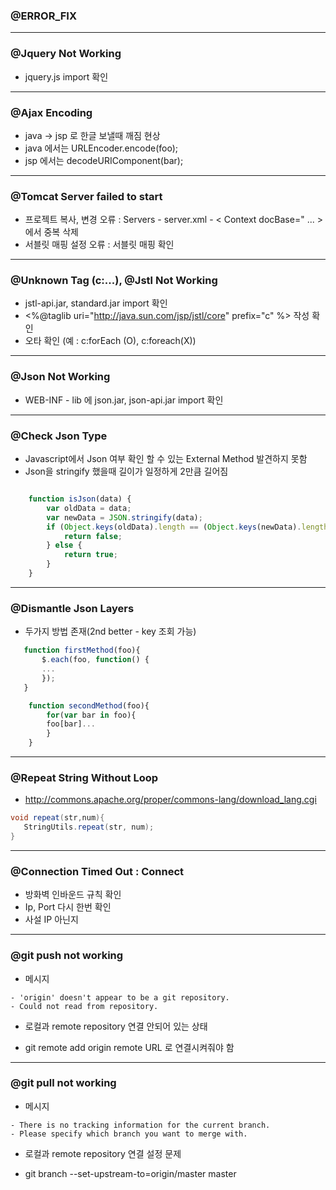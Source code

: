### @ERROR_FIX

---

### @Jquery Not Working

- jquery.js import 확인

---

### @Ajax Encoding

- java -> jsp 로 한글 보낼때 깨짐 현상
- java 에서는 URLEncoder.encode(foo); 
- jsp 에서는 decodeURIComponent(bar);

---

### @Tomcat Server failed to start

- 프로젝트 복사, 변경 오류 : Servers - server.xml - &lt; Context docBase=" ... &gt; 에서 중복 삭제
- 서블릿 매핑 설정 오류 : 서블릿 매핑 확인
 
---

### @Unknown Tag (c:...), @Jstl Not Working

- jstl-api.jar, standard.jar import 확인
- &lt;%@taglib uri="http://java.sun.com/jsp/jstl/core" prefix="c" %&gt; 작성 확인
- 오타 확인 (예 : c:forEach (O), c:foreach(X))

---

### @Json Not Working

- WEB-INF - lib 에 json.jar, json-api.jar import 확인

---

### @Check Json Type

- Javascript에서 Json 여부 확인 할 수 있는 External Method 발견하지 못함
- Json을 stringify 했을때 길이가 일정하게 2만큼 길어짐
```javascript

	function isJson(data) {
		var oldData = data;
		var newData = JSON.stringify(data);
		if (Object.keys(oldData).length == (Object.keys(newData).length - 2)) {
			return false;
		} else {
			return true;
		}
	}
 ```
 
 ---
 
 ### @Dismantle Json Layers
 
 - 두가지 방법 존재(2nd better - key 조회 가능)
 ```javascript
 	function firstMethod(foo){
 		$.each(foo, function() {
		...
		}); 
 	}
```
```javascript
	function secondMethod(foo){
		for(var bar in foo){
		foo[bar]...
		}
	}
```

---

### @Repeat String Without Loop

 - <http://commons.apache.org/proper/commons-lang/download_lang.cgi>
 ```java
 void repeat(str,num){
 	StringUtils.repeat(str, num);
 }
 ```

---

### @Connection Timed Out : Connect

- 방화벽 인바운드 규칙 확인
- Ip, Port 다시 한번 확인
- 사설 IP 아닌지 

---

### @git push not working

* 메시지

```git
- 'origin' doesn't appear to be a git repository.
- Could not read from repository.
```

* 로컬과 remote repository 연결 안되어 있는 상태
- git remote add origin remote URL 로 연결시켜줘야 함

---

### @git pull not working

* 메시지

```git
- There is no tracking information for the current branch.
- Please specify which branch you want to merge with.
```

* 로컬과 remote repository 연결 설정 문제
- git branch --set-upstream-to=origin/master master
